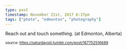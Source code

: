 ```yaml
---
type: post
timestamp: November 21st, 2017 6:37pm
tags: ["photo", "edmonton", "photography"]
---
```

<a href="https://www.instagram.com/p/Bbx4Dg_neWK/ "></a>
                                                                                          
Reach out and touch something. (at Edmonton, Alberta)
 
                                    
                
                
                
                
                                
<small>source: https://saturdayxiii.tumblr.com/post/167752516689</small>